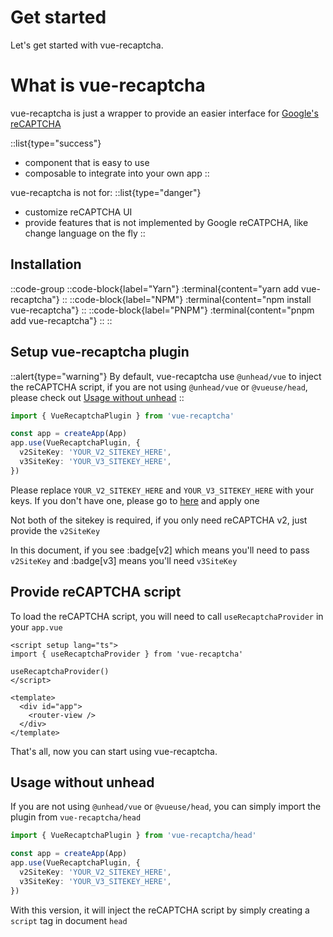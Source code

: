 # Get started

Let's get started with vue-recaptcha.

# What is vue-recaptcha

vue-recaptcha is just a wrapper to provide an easier interface for [Google's reCAPTCHA][recaptcha]

::list{type="success"}
- component that is easy to use
- composable to integrate into your own app
::

vue-recaptcha is not for:
::list{type="danger"}
- customize reCAPTCHA UI
- provide features that is not implemented by Google reCATPCHA, like change language on the fly
::

[recaptcha]: https://developers.google.com/recaptcha/

## Installation

::code-group
  ::code-block{label="Yarn"}
    :terminal{content="yarn add vue-recaptcha"}
  ::
  ::code-block{label="NPM"}
    :terminal{content="npm install vue-recaptcha"}
  ::
  ::code-block{label="PNPM"}
    :terminal{content="pnpm add vue-recaptcha"}
  ::
::

## Setup vue-recaptcha plugin

::alert{type="warning"}
By default, vue-recaptcha use `@unhead/vue` to inject the reCAPTCHA script, if you are not using `@unhead/vue` or `@vueuse/head`, please check out [Usage without unhead](#usage-without-unhead)
::

```ts
import { VueRecaptchaPlugin } from 'vue-recaptcha'

const app = createApp(App)
app.use(VueRecaptchaPlugin, {
  v2SiteKey: 'YOUR_V2_SITEKEY_HERE',
  v3SiteKey: 'YOUR_V3_SITEKEY_HERE',
})
```

Please replace `YOUR_V2_SITEKEY_HERE` and `YOUR_V3_SITEKEY_HERE` with your keys. If you don't have one, please go to [here](https://www.google.com/recaptcha/admin) and apply one

Not both of the sitekey is required, if you only need reCAPTCHA v2, just provide the `v2SiteKey`

In this document, if you see :badge[v2] which means you'll need to pass `v2SiteKey` and :badge[v3] means you'll need `v3SiteKey`

## Provide reCAPTCHA script

To load the reCAPTCHA script, you will need to call `useRecaptchaProvider` in your `app.vue`

```vue
<script setup lang="ts">
import { useRecaptchaProvider } from 'vue-recaptcha'

useRecaptchaProvider()
</script>

<template>
  <div id="app">
    <router-view />
  </div>
</template>
```

That's all, now you can start using vue-recaptcha.

## Usage without unhead

If you are not using `@unhead/vue` or `@vueuse/head`, you can simply import the plugin from `vue-recaptcha/head`

```ts
import { VueRecaptchaPlugin } from 'vue-recaptcha/head'

const app = createApp(App)
app.use(VueRecaptchaPlugin, {
  v2SiteKey: 'YOUR_V2_SITEKEY_HERE',
  v3SiteKey: 'YOUR_V3_SITEKEY_HERE',
})
```

With this version, it will inject the reCAPTCHA script by simply creating a `script` tag in document `head`
